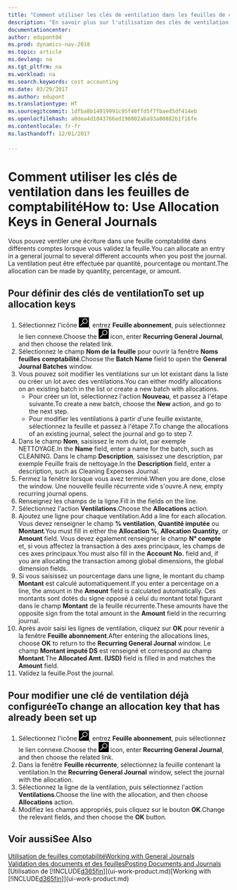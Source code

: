 ```yaml
---
title: "Comment utiliser les clés de ventilation dans les feuilles de comptabilité "
description: "En savoir plus sur l'utilisation des clés de ventilation dans les feuilles."
documentationcenter: 
author: edupont04
ms.prod: dynamics-nav-2018
ms.topic: article
ms.devlang: na
ms.tgt_pltfrm: na
ms.workload: na
ms.search.keywords: cost accounting
ms.date: 03/29/2017
ms.author: edupont
ms.translationtype: HT
ms.sourcegitcommit: 1dfba8b14019991c95f40ffd5f7fbaed5df414eb
ms.openlocfilehash: a0dea4d1043766ed198002aba93a80882b1f16fe
ms.contentlocale: fr-fr
ms.lasthandoff: 12/01/2017

---
```

# <a name="how-to-use-allocation-keys-in-general-journals"></a><span data-ttu-id="3c9f1-103">Comment utiliser les clés de ventilation dans les feuilles de comptabilité</span><span class="sxs-lookup"><span data-stu-id="3c9f1-103">How to: Use Allocation Keys in General Journals</span></span>
<span data-ttu-id="3c9f1-104">Vous pouvez ventiler une écriture dans une feuille comptabilité dans différents comptes lorsque vous validez la feuille.</span><span class="sxs-lookup"><span data-stu-id="3c9f1-104">You can allocate an entry in a general journal to several different accounts when you post the journal.</span></span> <span data-ttu-id="3c9f1-105">La ventilation peut être effectuée par quantité, pourcentage ou montant.</span><span class="sxs-lookup"><span data-stu-id="3c9f1-105">The allocation can be made by quantity, percentage, or amount.</span></span>

## <a name="to-set-up-allocation-keys"></a><span data-ttu-id="3c9f1-106">Pour définir des clés de ventilation</span><span class="sxs-lookup"><span data-stu-id="3c9f1-106">To set up allocation keys</span></span>
1. <span data-ttu-id="3c9f1-107">Sélectionnez l'icône ![Page ou état pour la recherche](media/ui-search/search_small.png "Page ou état pour la recherche"), entrez **Feuille abonnement**, puis sélectionnez le lien connexe.</span><span class="sxs-lookup"><span data-stu-id="3c9f1-107">Choose the ![Search for Page or Report](media/ui-search/search_small.png "Search for Page or Report icon") icon, enter **Recurring General Journal**, and then choose the related link.</span></span>
2. <span data-ttu-id="3c9f1-108">Sélectionnez le champ **Nom de la feuille** pour ouvrir la fenêtre **Noms feuilles comptabilité**.</span><span class="sxs-lookup"><span data-stu-id="3c9f1-108">Choose the **Batch Name** field to open the **General Journal Batches** window.</span></span>
3. <span data-ttu-id="3c9f1-109">Vous pouvez soit modifier les ventilations sur un lot existant dans la liste ou créer un lot avec des ventilations.</span><span class="sxs-lookup"><span data-stu-id="3c9f1-109">You can either modify allocations on an existing batch in the list or create a new batch with allocations.</span></span>
   * <span data-ttu-id="3c9f1-110">Pour créer un lot, sélectionnez l'action **Nouveau**, et passez à l'étape suivante.</span><span class="sxs-lookup"><span data-stu-id="3c9f1-110">To create a new batch, choose the **New** action, and go to the next step.</span></span>
   * <span data-ttu-id="3c9f1-111">Pour modifier les ventilations à partir d'une feuille existante, sélectionnez la feuille et passez à l'étape 7.</span><span class="sxs-lookup"><span data-stu-id="3c9f1-111">To change the allocations of an existing journal, select the journal and go to step 7.</span></span>    
4. <span data-ttu-id="3c9f1-112">Dans le champ **Nom**, saisissez le nom du lot, par exemple NETTOYAGE.</span><span class="sxs-lookup"><span data-stu-id="3c9f1-112">In the **Name** field, enter a name for the batch, such as CLEANING.</span></span> <span data-ttu-id="3c9f1-113">Dans le champ **Description**, saisissez une description, par exemple Feuille frais de nettoyage.</span><span class="sxs-lookup"><span data-stu-id="3c9f1-113">In the **Description** field, enter a description, such as Cleaning Expenses Journal.</span></span>
5. <span data-ttu-id="3c9f1-114">Fermez la fenêtre lorsque vous avez terminé.</span><span class="sxs-lookup"><span data-stu-id="3c9f1-114">When you are done, close the window.</span></span> <span data-ttu-id="3c9f1-115">Une nouvelle feuille récurrente vide s'ouvre.</span><span class="sxs-lookup"><span data-stu-id="3c9f1-115">A new, empty recurring journal opens.</span></span>
6. <span data-ttu-id="3c9f1-116">Renseignez les champs de la ligne.</span><span class="sxs-lookup"><span data-stu-id="3c9f1-116">Fill in the fields on the line.</span></span>
7. <span data-ttu-id="3c9f1-117">Sélectionnez l'action **Ventilations**.</span><span class="sxs-lookup"><span data-stu-id="3c9f1-117">Choose the **Allocations** action.</span></span>
8. <span data-ttu-id="3c9f1-118">Ajoutez une ligne pour chaque ventilation.</span><span class="sxs-lookup"><span data-stu-id="3c9f1-118">Add a line for each allocation.</span></span> <span data-ttu-id="3c9f1-119">Vous devez renseigner le champ **% ventilation**, **Quantité imputée** ou **Montant**.</span><span class="sxs-lookup"><span data-stu-id="3c9f1-119">You must fill in either the **Allocation %**, **Allocation Quantity**, or **Amount** field.</span></span> <span data-ttu-id="3c9f1-120">Vous devez également renseigner le champ **N° compte** et, si vous affectez la transaction à des axes principaux, les champs de ces axes principaux.</span><span class="sxs-lookup"><span data-stu-id="3c9f1-120">You must also fill in the **Account No.** field and, if you are allocating the transaction among global dimensions, the global dimension fields.</span></span>
9. <span data-ttu-id="3c9f1-121">Si vous saisissez un pourcentage dans une ligne, le montant du champ **Montant** est calculé automatiquement.</span><span class="sxs-lookup"><span data-stu-id="3c9f1-121">If you enter a percentage on a line, the amount in the **Amount** field is calculated automatically.</span></span> <span data-ttu-id="3c9f1-122">Ces montants sont dotés du signe opposé à celui du montant total figurant dans le champ **Montant** de la feuille récurrente.</span><span class="sxs-lookup"><span data-stu-id="3c9f1-122">These amounts have the opposite sign from the total amount in the **Amount** field in the recurring journal.</span></span>
10. <span data-ttu-id="3c9f1-123">Après avoir saisi les lignes de ventilation, cliquez sur **OK** pour revenir à la fenêtre **Feuille abonnement**.</span><span class="sxs-lookup"><span data-stu-id="3c9f1-123">After entering the allocations lines, choose **OK** to return to the **Recurring General Journal** window.</span></span> <span data-ttu-id="3c9f1-124">Le champ **Montant imputé DS** est renseigné et correspond au champ **Montant**.</span><span class="sxs-lookup"><span data-stu-id="3c9f1-124">The **Allocated Amt. (USD)** field is filled in and matches the **Amount** field.</span></span>
11. <span data-ttu-id="3c9f1-125">Validez la feuille.</span><span class="sxs-lookup"><span data-stu-id="3c9f1-125">Post the journal.</span></span>

## <a name="to-change-an-allocation-key-that-has-already-been-set-up"></a><span data-ttu-id="3c9f1-126">Pour modifier une clé de ventilation déjà configurée</span><span class="sxs-lookup"><span data-stu-id="3c9f1-126">To change an allocation key that has already been set up</span></span>
1. <span data-ttu-id="3c9f1-127">Sélectionnez l'icône ![Page ou état pour la recherche](media/ui-search/search_small.png "Page ou état pour la recherche"), entrez **Feuille abonnement**, puis sélectionnez le lien connexe.</span><span class="sxs-lookup"><span data-stu-id="3c9f1-127">Choose the ![Search for Page or Report](media/ui-search/search_small.png "Search for Page or Report icon") icon, enter **Recurring General Journal**, and then choose the related link.</span></span>
2. <span data-ttu-id="3c9f1-128">Dans la fenêtre **Feuille récurrente**, sélectionnez la feuille contenant la ventilation.</span><span class="sxs-lookup"><span data-stu-id="3c9f1-128">In the **Recurring General Journal** window, select the journal with the allocation.</span></span>
3. <span data-ttu-id="3c9f1-129">Sélectionnez la ligne de la ventilation, puis sélectionnez l'action **Ventilations**.</span><span class="sxs-lookup"><span data-stu-id="3c9f1-129">Choose the line with the allocation, and then choose **Allocations** action.</span></span>
4. <span data-ttu-id="3c9f1-130">Modifiez les champs appropriés, puis cliquez sur le bouton **OK**.</span><span class="sxs-lookup"><span data-stu-id="3c9f1-130">Change the relevant fields, and then choose the **OK** button.</span></span>

## <a name="see-also"></a><span data-ttu-id="3c9f1-131">Voir aussi</span><span class="sxs-lookup"><span data-stu-id="3c9f1-131">See Also</span></span>
[<span data-ttu-id="3c9f1-132">Utilisation de feuilles comptabilité</span><span class="sxs-lookup"><span data-stu-id="3c9f1-132">Working with General Journals</span></span>](ui-work-general-journals.md)  
[<span data-ttu-id="3c9f1-133">Validation des documents et des feuilles</span><span class="sxs-lookup"><span data-stu-id="3c9f1-133">Posting Documents and Journals</span></span>](ui-post-documents-journals.md)  
<span data-ttu-id="3c9f1-134">[Utilisation de [!INCLUDE[d365fin](includes/d365fin_md.md)]](ui-work-product.md)</span><span class="sxs-lookup"><span data-stu-id="3c9f1-134">[Working with [!INCLUDE[d365fin](includes/d365fin_md.md)]](ui-work-product.md)</span></span>

